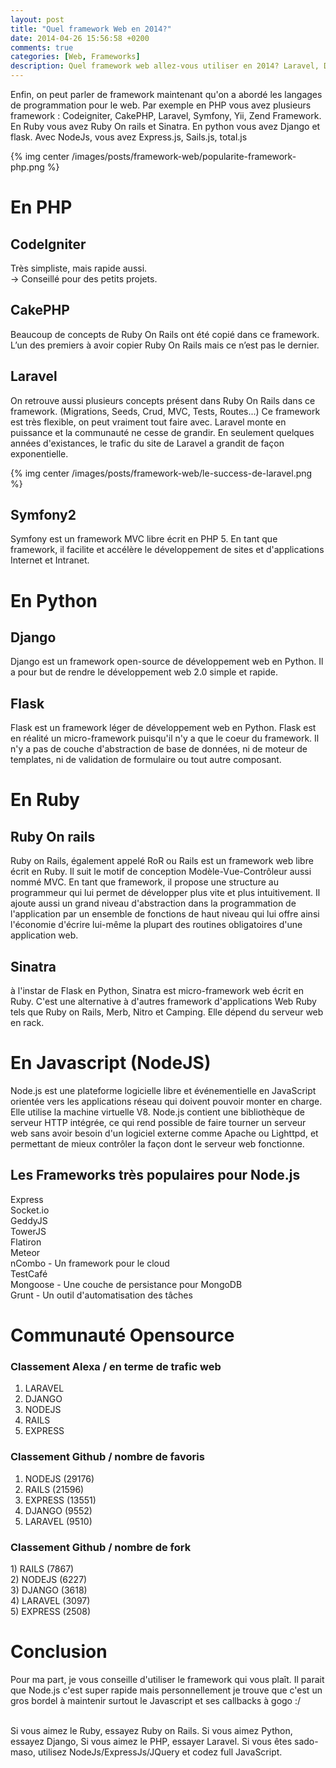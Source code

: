```yaml
---
layout: post
title: "Quel framework Web en 2014?"
date: 2014-04-26 15:56:58 +0200
comments: true
categories: [Web, Frameworks]
description: Quel framework web allez-vous utiliser en 2014? Laravel, Django, Ruby On Rails, Play Framework ou encore Express.Js avec Node.Js?
---
```


Enfin, on peut parler de framework maintenant qu'on a abordé les langages de programmation pour le web. Par exemple en PHP vous avez plusieurs framework : Codeigniter, CakePHP, Laravel, Symfony, Yii, Zend Framework. En Ruby vous avez Ruby On rails et Sinatra. En python vous avez Django et flask. Avec NodeJs, vous avez Express.js, Sails.js, total.js

{% img center /images/posts/framework-web/popularite-framework-php.png %}

<!-- more -->


# En PHP

## CodeIgniter
Très simpliste, mais rapide aussi.<br />
-> Conseillé pour des petits projets.

## CakePHP

Beaucoup de concepts de Ruby On Rails ont été copié dans ce framework. L’un des premiers à avoir copier Ruby On Rails mais ce n’est pas le dernier.

## Laravel

On retrouve aussi plusieurs concepts présent dans Ruby On Rails dans ce framework. (Migrations, Seeds, Crud, MVC, Tests, Routes...)
Ce framework est très flexible, on peut vraiment tout faire avec. Laravel monte en puissance et la communauté ne cesse de grandir. En seulement quelques années d'existances, le trafic du site de Laravel a grandit de façon exponentielle.

{% img center /images/posts/framework-web/le-success-de-laravel.png %}

## Symfony2

Symfony est un framework MVC libre écrit en PHP 5. En tant que framework, il facilite et accélère le développement de sites et d'applications Internet et Intranet.

# En Python

## Django

Django est un framework open-source de développement web en Python. Il a pour but de rendre le développement web 2.0 simple et rapide.

## Flask

Flask est un framework léger de développement web en Python. Flask est en réalité un micro-framework puisqu'il n'y a que le coeur du framework. Il n'y a pas de couche d'abstraction de base de données, ni de moteur de templates, ni de validation de formulaire ou tout autre composant.

# En Ruby

## Ruby On rails

Ruby on Rails, également appelé RoR ou Rails est un framework web libre écrit en Ruby. Il suit le motif de conception Modèle-Vue-Contrôleur aussi nommé MVC. En tant que framework, il propose une structure au programmeur qui lui permet de développer plus vite et plus intuitivement. Il ajoute aussi un grand niveau d'abstraction dans la programmation de l'application par un ensemble de fonctions de haut niveau qui lui offre ainsi l'économie d'écrire lui-même la plupart des routines obligatoires d'une application web.

## Sinatra

à l'instar de Flask en Python, Sinatra est micro-framework web écrit en Ruby. C'est une alternative à d'autres framework d'applications Web Ruby tels que Ruby on Rails, Merb, Nitro et Camping. Elle dépend du serveur web en rack.

# En Javascript (NodeJS)

Node.js est une plateforme logicielle libre et événementielle en JavaScript orientée vers les applications réseau qui doivent pouvoir monter en charge. Elle utilise la machine virtuelle V8. Node.js contient une bibliothèque de serveur HTTP intégrée, ce qui rend possible de faire tourner un serveur web sans avoir besoin d'un logiciel externe comme Apache ou Lighttpd, et permettant de mieux contrôler la façon dont le serveur web fonctionne.

## Les Frameworks très populaires pour Node.js

Express<br />
Socket.io<br />
GeddyJS<br />
TowerJS<br />
Flatiron<br />
Meteor<br />
nCombo - Un framework pour le cloud<br />
TestCafé<br />
Mongoose - Une couche de persistance pour MongoDB<br />
Grunt - Un outil d'automatisation des tâches<br />


# Communauté Opensource

### Classement Alexa / en terme de trafic web

1) LARAVEL<br />
2) DJANGO<br />
3) NODEJS <br />
4) RAILS<br />
5) EXPRESS<br />

### Classement Github / nombre de favoris
1) NODEJS (29176)<br />
2) RAILS (21596)<br />
3) EXPRESS (13551)<br />
4) DJANGO (9552)<br />
5) LARAVEL (9510)<br />

### Classement Github / nombre de fork

1) RAILS (7867)<br />
2) NODEJS (6227)<br />
3) DJANGO (3618)<br />
4) LARAVEL (3097)<br />
5) EXPRESS (2508)<br />

# Conclusion

Pour ma part, je vous conseille d'utiliser le framework qui vous plaît. Il parait que Node.js c'est super rapide mais personnellement je trouve que c'est un gros bordel à maintenir surtout le Javascript et ses callbacks à gogo :/ <br /><br />

Si vous aimez le Ruby, essayez Ruby on Rails. Si vous aimez Python, essayez Django, Si vous aimez le PHP, essayer Laravel. Si vous êtes sado-maso, utilisez NodeJs/ExpressJs/JQuery et codez full JavaScript.

